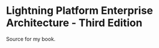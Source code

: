 Lightning Platform Enterprise Architecture - Third Edition
============================================================

Source for my book.